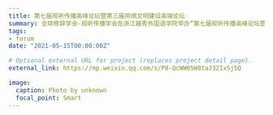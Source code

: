 ```yaml
---
title: 第七届视听传播高峰论坛暨第三届网络文明建设高端论坛
summary: 全球修辞学会-视听传播学会在浙江越秀外国语学院举办“第七届视听传播高峰论坛暨第三届网络文明建设高端论坛”，论文《鬼畜视频内容的伦理失范与对策建构》入选。
tags:
- forum
date: "2021-05-15T00:00:00Z"

# Optional external URL for project (replaces project detail page).
external_link: https://mp.weixin.qq.com/s/P8-QcWW05W8taJ32IxSj5Q

image:
  caption: Photo by unknown
  focal_point: Smart
---
```

